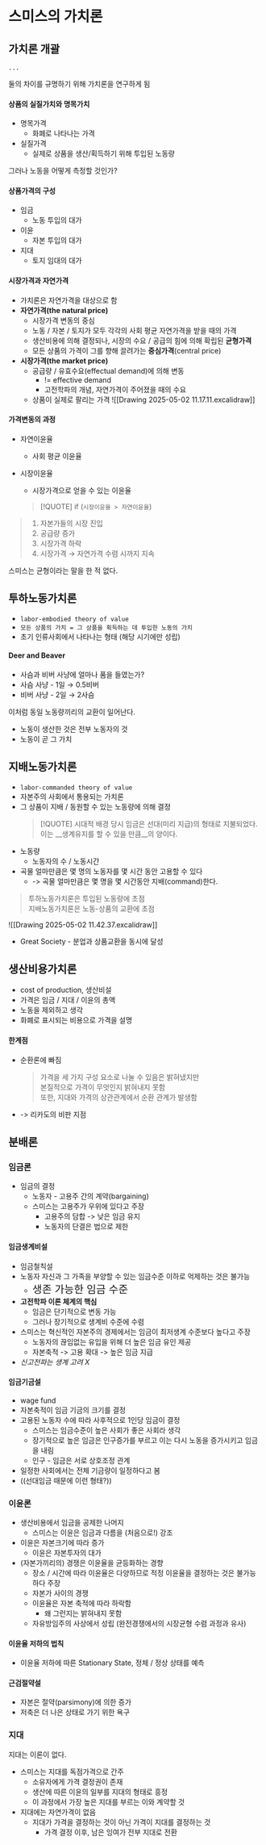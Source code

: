 # 스미스의 가치론
## 가치론 개괄

`...`

둘의 차이를 규명하기 위해 가치론을 연구하게 됨
####  상품의 실질가치와 명목가치
- 명목가격
	- 화폐로 나타나는 가격
- 실질가격
	- 실제로 상품을 생산/획득하기 위해 투입된 노동량

그러나 노동을 어떻게 측정할 것인가?

#### 상품가격의 구성
- 임금
	- 노동 투입의 대가
- 이윤
	- 자본 투입의 대가
- 지대
	- 토지 임대의 대가
#### 시장가격과 자연가격
- 가치론은 자연가격을 대상으로 함
- __자연가격(the natural price)__
	- 시장가격 변동의 중심
	- 노동 / 자본 / 토지가 모두 각각의 사회 평균 자연가격을 받을 때의 가격
	- 생산비용에 의해 결정되나, 시장의 수요 / 공급의 힘에 의해 확립된 __균형가격__
	- 모든 상품의 가격이 그를 향해 끌려가는 __중심가격__(central price)
- __시장가격(the market price)__
	- 공급량 / 유효수요(effectual demand)에 의해 변동
		- != effective demand
		- 고전학파의 개념, 자연가격이 주어졌을 때의 수요
	- 상품이 실제로 팔리는 가격
	![[Drawing 2025-05-02 11.17.11.excalidraw]]
#### 가격변동의 과정
- 자연이윤율
	- 사회 평균 이윤율
- 시장이윤율
	- 시장가격으로 얻을 수 있는 이윤율

  > [!QUOTE] if (`시장이윤율 > 자연이윤율`)
> 1. 자본가들의 시장 진입
> 2. 공급량 증가
> 3. 시장가격 하락
> 4. 시장가격 $\rightarrow$ 자연가격 수렴 시까지 지속

스미스는 균형이라는 말을 한 적 없다.

## 투하노동가치론
- `labor-embodied theory of value`
- `모든 상품의 가치 = 그 상품을 획득하는 데 투입한 노동의 가치`
- 초기 인류사회에서 나타나는 형태 (해당 시기에만 성립)
#### Deer and Beaver
- 사슴과 비버 사냥에 얼마나 품을 들였는가?
- 사슴 사냥 - 1일 $\rightarrow$ 0.5비버
- 비버 사냥 - 2일 $\rightarrow$ 2사슴

이처럼 동일 노동량끼리의 교환이 일어난다. 
- 노동이 생산한 것은 전부 노동자의 것
- 노동이 곧 그 가치
## 지배노동가치론
- `labor-commanded theory of value`
- 자본주의 사회에서 통용되는 가치론
- 그 상품이 지배 / 동원할 수 있는 노동량에 의해 결정
  > [!QUOTE] 시대적 배경
  > 당시 임금은 선대(미리 지급)의 형태로 지불되었다.
  > 이는 __생계유지를 할 수 있을 만큼__의 양이다. 
-  노동량
	- 노동자의 수 / 노동시간
- 곡물 얼마만큼은 몇 명의 노동자를 몇 시간 동안 고용할 수 있다
	- -> 곡물 얼마만큼은 몇 명을 몇 시간동안 지배(command)한다.

> 투하노동가치론은 투입된 노동량에 초점 <br>
> 지배노동가치론은 노동-상품의 교환에 초점

![[Drawing 2025-05-02 11.42.37.excalidraw]]
- Great Society - 분업과 상품교환을 동시에 달성
## 생산비용가치론
- cost of production, 생산비설
- 가격은 임금 / 지대 / 이윤의 총액
- 노동을 제외하고 생각
- 화폐로 표시되는 비용으로 가격을 설명
#### 한계점
- 순환론에 빠짐
	> 가격을 세 가지 구성 요소로 나눌 수 있음은 밝혀냈지만 <br>
	> 본질적으로 가격이 무엇인지 밝혀내지 못함<br>
	> 또한, 지대와 가격의 상관관계에서 순환 관계가 발생함
- -> 리카도의 비판 지점
## 분배론
### 임금론 
- 임금의 결정
	- 노동자 - 고용주 간의 계약(bargaining)
	- 스미스는 고용주가 우위에 있다고 주장
		- 고용주의 담합 -> 낮은 임금 유지
		- 노동자의 단결은 법으로 제한
#### 임금생계비설
- 임금철칙설
- 노동자 자신과 그 가족을 부양할 수 있는 임금수준 이하로 억제하는 것은 불가능
	- <span style="font-size: 1.3rem">생존 가능한 임금 수준</span>
- __고전학파 이론 체계의 핵심__
	- 임금은 단기적으로 변동 가능
	- 그러나 장기적으로 생계비 수준에 수렴
- 스미스는 혁신적인 자본주의 경제에서는 임금이 최저생계 수준보다 높다고 주장
	- 노동자의 끊임없는 유입을 위해 더 높은 임금 유인 제공
	- 자본축적 -> 고용 확대 -> 높은 임금 지급
- *신고전파는 생계 고려 X*
#### 임금기금설
- wage fund
- 자본축적이 임금 기금의 크기를 결정
- 고용된 노동자 수에 따라 사후적으로 1인당 임금이 결정
	- 스미스는 임금수준이 높은 사회가 좋은 사회라 생각
	- 장기적으로 높은 임금은 인구증가를 부르고 이는 다시 노동을 증가시키고 임금을 내림
	- 인구 - 임금은 서로 상호조정 관계
- 일정한 사회에서는 전체 기금량이 일정하다고 봄
- ((선대임금 때문에 이런 형태?))
### 이윤론
- 생산비용에서 임금을 공제한 나머지
	- 스미스는 이윤은 임금과 다름을 (처음으로!) 강조
- 이윤은 자본크기에 따라 증가
	- 이윤은 자본투자의 대가
- (자본가끼리의) 경쟁은 이윤율을 균등화하는 경향
	- 장소 / 시간에 따라 이윤율은 다양하므로 적정 이윤율을 결정하는 것은 불가능하다 주장
	- 자본가 사이의 경쟁
	- 이윤율은 자본 축적에 따라 하락함
		- 왜 그런지는 밝혀내지 못함
	- 자유방임주의 사상에서 성립 (완전경쟁에서의 시장균형 수렴 과정과 유사)
#### 이윤율 저하의 법칙
- 이윤율 저하에 따른 Stationary State, 정체 / 정상 상태를 예측
#### 근검절약설
- 자본은 절약(parsimony)에 의한 증가
- 저축은 더 나은 상태로 가기 위한 욕구
### 지대
지대는 이론이 없다.
- 스미스는 지대를 독점가격으로 간주
	- 소유자에게 가격 결정권이 존재
	- 생산에 따른 이윤의 일부를 지대의 형태로 흥정
	- 이 과정에서 가장 높은 지대를 부르는 이와 계약할 것
- 지대에는 자연가격이 없음
	- 지대가 가격을 결정하는 것이 아닌 가격이 지대를 결정하는 것
		- 가격 결정 이후, 남은 잉여가 전부 지대로 전환
